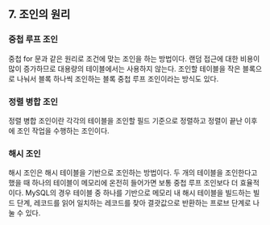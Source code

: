 ## 7. 조인의 원리

### 중첩 루프 조인

중첩 for 문과 같은 원리로 조건에 맞는 조인을 하는 방법이다. 랜덤 접근에 대한 비용이 많이 증가하므로 대용량의 테이블에서는 사용하지 않는다.
조인할 테이블을 작은 블록으로 나눠서 블록 하나씩 조인하는 블록 중첩 루프 조인이라는 방식도 있다.

### 정렬 병합 조인

정렬 병합 조인이란 각각의 테이블을 조인할 필드 기준으로 정렬하고 정렬이 끝난 이후에 조인 작업을 수행하는 조인이다.

### 해시 조인

해시 조인은 해시 테이블을 기반으로 조인하는 방법이다.
두 개의 테이블을 조인한다고 했을 때 하나의 테이블이 메모리에 온전히 들어가면 보통 중첩 루프 조인보다 더 효율적이다.
MySQL의 경우 테이블 중 하나를 기반으로 메모리 내 해시 테이블을 빌드하는 빌드 단계, 레코드를 읽어 일치하는 레코드를 찾아 결괏값으로 반환하는 프로브 단계로 나눌 수 있다.
